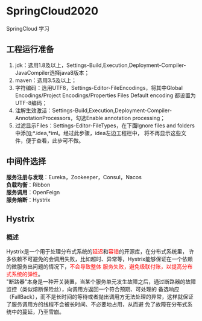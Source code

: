 # SpringCloud2020
SpringCloud 学习
## 工程运行准备
1. jdk：选用1.8及以上，Settings-Build,Execution,Deployment-Compiler-JavaCompiler选择java8版本；
2. maven：选用3.5及以上；
3. 字符编码：选用UTF8，Settings-Editor-FileEncodings，将其中Global Encodings/Project Encodings/Properties Files Default 
encoding 都设置为UTF-8编码；
4. 注解生效激活：Settings-Build,Execution,Deployment-Compiler-AnnotationProcessors，勾选Enable annotation processing；
5. 过滤显示Files：Settings-Editor-FileTypes，在下面Ignore files and folders中添加;*.idea,*iml。经过此步骤，idea左边工程栏中，
将不再显示这些文件，便于查看，此步可不做。
## 中间件选择
**服务注册与发现**：Eureka，Zookeeper，Consul，Nacos  
**负载均衡**：Ribbon  
**服务调用**：OpenFeign  
**服务熔断**：Hystrix
## Hystrix
### 概述
Hystrix是一个用于处理分布式系统的<font color=#ff0000>延迟</font>和<font color=#ff0000>容错</font>的开源库，在分布式系统里，
许多依赖不可避免的会调用失败，比如超时、异常等，Hystrix能够保证在一个依赖的微服务出问题的情况下，<font color=#ff0000>不会导致整体
服务失败，避免级联付账，以提高分布式系统的弹性</font>。  
"断路器"本身是一种开关装置，当某个服务单元发生故障之后，通过断路器的故障监控（类似熔断保险丝），向调用方返回一个符合预期、可处理的
备选响应（FallBack），而不是长时间的等待或者抛出调用方无法处理的异常，这样就保证了服务调用方的线程不会被长时间、不必要地占用，从而避
免了故障在分布式系统中的蔓延，乃至雪崩。










